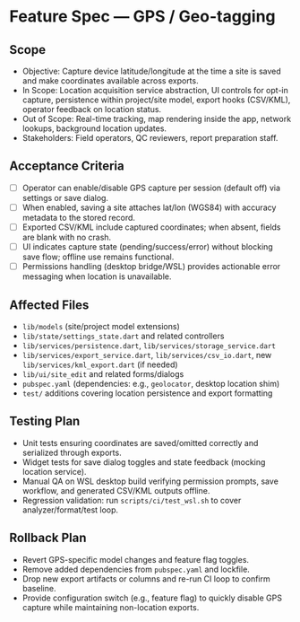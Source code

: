 # Feature Spec — GPS / Geo-tagging

## Scope
- Objective: Capture device latitude/longitude at the time a site is saved and make coordinates available across exports.
- In Scope: Location acquisition service abstraction, UI controls for opt-in capture, persistence within project/site model, export hooks (CSV/KML), operator feedback on location status.
- Out of Scope: Real-time tracking, map rendering inside the app, network lookups, background location updates.
- Stakeholders: Field operators, QC reviewers, report preparation staff.

## Acceptance Criteria
- [ ] Operator can enable/disable GPS capture per session (default off) via settings or save dialog.
- [ ] When enabled, saving a site attaches lat/lon (WGS84) with accuracy metadata to the stored record.
- [ ] Exported CSV/KML include captured coordinates; when absent, fields are blank with no crash.
- [ ] UI indicates capture state (pending/success/error) without blocking save flow; offline use remains functional.
- [ ] Permissions handling (desktop bridge/WSL) provides actionable error messaging when location is unavailable.

## Affected Files
- `lib/models` (site/project model extensions)
- `lib/state/settings_state.dart` and related controllers
- `lib/services/persistence.dart`, `lib/services/storage_service.dart`
- `lib/services/export_service.dart`, `lib/services/csv_io.dart`, new `lib/services/kml_export.dart` (if needed)
- `lib/ui/site_edit` and related forms/dialogs
- `pubspec.yaml` (dependencies: e.g., `geolocator`, desktop location shim)
- `test/` additions covering location persistence and export formatting

## Testing Plan
- Unit tests ensuring coordinates are saved/omitted correctly and serialized through exports.
- Widget tests for save dialog toggles and state feedback (mocking location service).
- Manual QA on WSL desktop build verifying permission prompts, save workflow, and generated CSV/KML outputs offline.
- Regression validation: run `scripts/ci/test_wsl.sh` to cover analyzer/format/test loop.

## Rollback Plan
- Revert GPS-specific model changes and feature flag toggles.
- Remove added dependencies from `pubspec.yaml` and lockfile.
- Drop new export artifacts or columns and re-run CI loop to confirm baseline.
- Provide configuration switch (e.g., feature flag) to quickly disable GPS capture while maintaining non-location exports.

